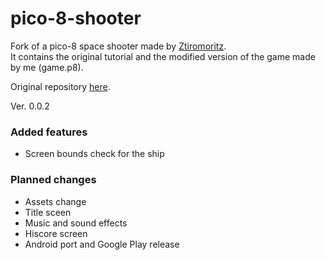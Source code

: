 # pico-8-shooter
Fork of a pico-8 space shooter made by [Ztiromoritz](https://github.com/ztiromoritz).  
It contains the original tutorial and the modified version of the game made by me (game.p8).

Original repository [here](https://github.com/ztiromoritz/pico-8-shooter).

Ver. 0.0.2

### Added features
- Screen bounds check for the ship

### Planned changes
- Assets change
- Title sceen
- Music and sound effects
- Hiscore screen
- Android port and Google Play release
